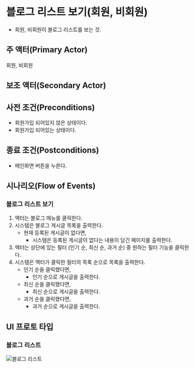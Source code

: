 # 블로그 리스트 보기(회원, 비회원)

- 회원, 비회원이 블로그 리스트를 보는 것.

## 주 액터(Primary Actor)

회원, 비회원

## 보조 액터(Secondary Actor)

## 사전 조건(Preconditions)

- 회원가입 되어있지 않은 상태이다.
- 회원가입 되어있는 상태이다.

## 종료 조건(Postconditions)

- 메인화면 버튼을 누른다.

## 시나리오(Flow of Events)

### 블로그 리스트 보기

1. 액터는 블로그 메뉴를 클릭한다.
2. 시스템은 블로그 게시글 목록을 출력한다.
    - 현재 등록된 게시글이 없다면,
        - 시스템은 등록된 게시글이 없다는 내용이 담긴 페이지를 출력한다.
3. 액터는 상단에 있는 필터 (인기 순, 최신 순, 과거 순) 중 원하는 필터 기능을 클릭한다.
4. 시스템은 액터가 클릭한 필터의 목록 순으로 목록을 출력한다.
    - 인기 순을 클릭했다면,
        - 인기 순으로 게시글을 출력한다.
    - 최신 순을 클릭했다면,
        - 최신 순으로 게시글을 출력한다.
    - 과거 순을 클릭했다면,
        - 과거 순으로 게시글을 출력한다.

## UI 프로토 타입

### 블로그 리스트
![블로그 리스트](./images/Q&A.PNG)